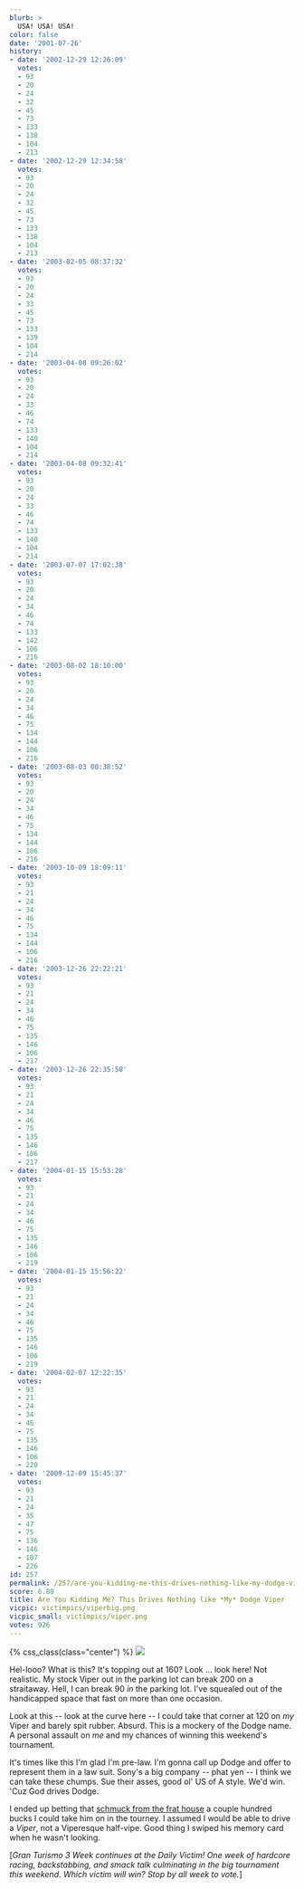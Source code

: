 ```yaml
---
blurb: >
  USA! USA! USA!
color: false
date: '2001-07-26'
history:
- date: '2002-12-29 12:26:09'
  votes:
  - 93
  - 20
  - 24
  - 32
  - 45
  - 73
  - 133
  - 138
  - 104
  - 213
- date: '2002-12-29 12:34:58'
  votes:
  - 93
  - 20
  - 24
  - 32
  - 45
  - 73
  - 133
  - 138
  - 104
  - 213
- date: '2003-02-05 08:37:32'
  votes:
  - 93
  - 20
  - 24
  - 33
  - 45
  - 73
  - 133
  - 139
  - 104
  - 214
- date: '2003-04-08 09:26:02'
  votes:
  - 93
  - 20
  - 24
  - 33
  - 46
  - 74
  - 133
  - 140
  - 104
  - 214
- date: '2003-04-08 09:32:41'
  votes:
  - 93
  - 20
  - 24
  - 33
  - 46
  - 74
  - 133
  - 140
  - 104
  - 214
- date: '2003-07-07 17:02:38'
  votes:
  - 93
  - 20
  - 24
  - 34
  - 46
  - 74
  - 133
  - 142
  - 106
  - 216
- date: '2003-08-02 18:10:00'
  votes:
  - 93
  - 20
  - 24
  - 34
  - 46
  - 75
  - 134
  - 144
  - 106
  - 216
- date: '2003-08-03 00:38:52'
  votes:
  - 93
  - 20
  - 24
  - 34
  - 46
  - 75
  - 134
  - 144
  - 106
  - 216
- date: '2003-10-09 18:09:11'
  votes:
  - 93
  - 21
  - 24
  - 34
  - 46
  - 75
  - 134
  - 144
  - 106
  - 216
- date: '2003-12-26 22:22:21'
  votes:
  - 93
  - 21
  - 24
  - 34
  - 46
  - 75
  - 135
  - 146
  - 106
  - 217
- date: '2003-12-26 22:35:50'
  votes:
  - 93
  - 21
  - 24
  - 34
  - 46
  - 75
  - 135
  - 146
  - 106
  - 217
- date: '2004-01-15 15:53:28'
  votes:
  - 93
  - 21
  - 24
  - 34
  - 46
  - 75
  - 135
  - 146
  - 106
  - 219
- date: '2004-01-15 15:56:22'
  votes:
  - 93
  - 21
  - 24
  - 34
  - 46
  - 75
  - 135
  - 146
  - 106
  - 219
- date: '2004-02-07 12:22:35'
  votes:
  - 93
  - 21
  - 24
  - 34
  - 46
  - 75
  - 135
  - 146
  - 106
  - 220
- date: '2009-12-09 15:45:37'
  votes:
  - 93
  - 21
  - 24
  - 35
  - 47
  - 75
  - 136
  - 146
  - 107
  - 226
id: 257
permalink: /257/are-you-kidding-me-this-drives-nothing-like-my-dodge-viper/
score: 6.88
title: Are You Kidding Me? This Drives Nothing like *My* Dodge Viper
vicpic: victimpics/viperbig.png
vicpic_small: victimpics/viper.png
votes: 926
---
```


{% css_class(class="center") %}
![](/img/graphics/gt3week.png)

Hel-looo? What is this? It's topping out at 160? Look ... look here! Not
realistic. My stock Viper out in the parking lot can break 200 on a
straitaway. Hell, I can break 90 *in* the parking lot. I've squealed out
of the handicapped space that fast on more than one occasion.

Look at this -- look at the curve here -- I could take that corner at
120 on *my* Viper and barely spit rubber. Absurd. This is a mockery of
the Dodge name. A personal assault on *me* and my chances of winning
this weekend's tournament.

It's times like this I'm glad I'm pre-law. I'm gonna call up Dodge and
offer to represent them in a law suit. Sony's a big company -- phat yen
-- I think we can take these chumps. Sue their asses, good ol' US of A
style. We'd win. 'Cuz God drives Dodge.

I ended up betting that [schmuck from the frat
house](@/victim/254.md) a couple hundred bucks I could take him on in
the tourney. I assumed I would be able to drive a *Viper*, not a
Viperesque half-vipe. Good thing I swiped his memory card when he wasn't
looking.

\[*Gran Turismo 3 Week continues at the Daily Victim! One week of
hardcore racing, backstabbing, and smack talk culminating in the big
tournament this weekend. Which victim will win? Stop by all week to
vote.*\]
